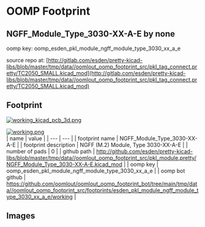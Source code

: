 # OOMP Footprint  
## NGFF_Module_Type_3030-XX-A-E  by none  
  
oomp key: oomp_esden_pkl_module_ngff_module_type_3030_xx_a_e  
  
source repo at: [http://gitlab.com/esden/pretty-kicad-libs/blob/master/tmp/data//oomlout_oomp_footprint_src/pkl_tag_connect.pretty/TC2050_SMALL.kicad_mod](http://gitlab.com/esden/pretty-kicad-libs/blob/master/tmp/data//oomlout_oomp_footprint_src/pkl_tag_connect.pretty/TC2050_SMALL.kicad_mod)  
## Footprint  
  
[![working_kicad_pcb_3d.png](working_kicad_pcb_3d_600.png)](working_kicad_pcb_3d.png)  
  
[![working.png](working_600.png)](working.png)  
| name | value | 
| --- | --- | 
| footprint name | NGFF_Module_Type_3030-XX-A-E | 
| footprint description | NGFF (M.2) Module, Type 3030-XX-A-E | 
| number of pads | 0 | 
| github path | http://github.com/esden/pretty-kicad-libs/blob/master/tmp/data//oomlout_oomp_footprint_src/pkl_module.pretty/NGFF_Module_Type_3030-XX-A-E.kicad_mod | 
| oomp key | oomp_esden_pkl_module_ngff_module_type_3030_xx_a_e | 
| oomp bot github | https://github.com/oomlout/oomlout_oomp_footprint_bot/tree/main/tmp/data//oomlout_oomp_footprint_src/footprints/esden_pkl_module_ngff_module_type_3030_xx_a_e/working | 
## Images  
